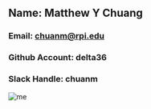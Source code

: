 ## Name: Matthew Y Chuang
### Email: chuanm@rpi.edu
### Github Account: delta36
### Slack Handle: chuanm
![me](http://i.imgur.com/8BvPk8G.jpg)